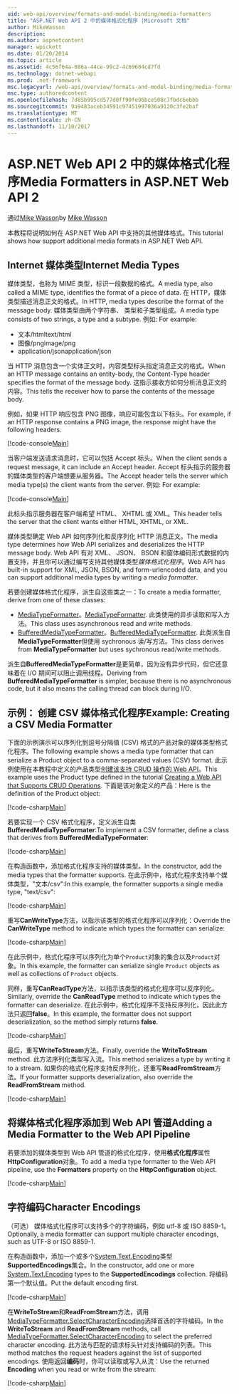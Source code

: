 ```yaml
---
uid: web-api/overview/formats-and-model-binding/media-formatters
title: "ASP.NET Web API 2 中的媒体格式化程序 |Microsoft 文档"
author: MikeWasson
description: 
ms.author: aspnetcontent
manager: wpickett
ms.date: 01/20/2014
ms.topic: article
ms.assetid: 4c56f64a-086a-44ce-99c2-4c69604cd7fd
ms.technology: dotnet-webapi
ms.prod: .net-framework
msc.legacyurl: /web-api/overview/formats-and-model-binding/media-formatters
msc.type: authoredcontent
ms.openlocfilehash: 7d85b995cd577d0ff90fe96bce508c7fbdc6ebbb
ms.sourcegitcommit: 9a9483aceb34591c97451997036a9120c3fe2baf
ms.translationtype: MT
ms.contentlocale: zh-CN
ms.lasthandoff: 11/10/2017
---
```

<a name="media-formatters-in-aspnet-web-api-2"></a><span data-ttu-id="7635e-102">ASP.NET Web API 2 中的媒体格式化程序</span><span class="sxs-lookup"><span data-stu-id="7635e-102">Media Formatters in ASP.NET Web API 2</span></span>
====================
<span data-ttu-id="7635e-103">通过[Mike Wasson](https://github.com/MikeWasson)</span><span class="sxs-lookup"><span data-stu-id="7635e-103">by [Mike Wasson](https://github.com/MikeWasson)</span></span>

<span data-ttu-id="7635e-104">本教程将说明如何在 ASP.NET Web API 中支持的其他媒体格式。</span><span class="sxs-lookup"><span data-stu-id="7635e-104">This tutorial shows how support additional media formats in ASP.NET Web API.</span></span>

## <a name="internet-media-types"></a><span data-ttu-id="7635e-105">Internet 媒体类型</span><span class="sxs-lookup"><span data-stu-id="7635e-105">Internet Media Types</span></span>

<span data-ttu-id="7635e-106">媒体类型，也称为 MIME 类型，标识一段数据的格式。</span><span class="sxs-lookup"><span data-stu-id="7635e-106">A media type, also called a MIME type, identifies the format of a piece of data.</span></span> <span data-ttu-id="7635e-107">在 HTTP，媒体类型描述消息正文的格式。</span><span class="sxs-lookup"><span data-stu-id="7635e-107">In HTTP, media types describe the format of the message body.</span></span> <span data-ttu-id="7635e-108">媒体类型由两个字符串、 类型和子类型组成。</span><span class="sxs-lookup"><span data-stu-id="7635e-108">A media type consists of two strings, a type and a subtype.</span></span> <span data-ttu-id="7635e-109">例如: </span><span class="sxs-lookup"><span data-stu-id="7635e-109">For example:</span></span>

- <span data-ttu-id="7635e-110">文本/html</span><span class="sxs-lookup"><span data-stu-id="7635e-110">text/html</span></span>
- <span data-ttu-id="7635e-111">图像/png</span><span class="sxs-lookup"><span data-stu-id="7635e-111">image/png</span></span>
- <span data-ttu-id="7635e-112">application/json</span><span class="sxs-lookup"><span data-stu-id="7635e-112">application/json</span></span>

<span data-ttu-id="7635e-113">当 HTTP 消息包含一个实体正文时，内容类型标头指定消息正文的格式。</span><span class="sxs-lookup"><span data-stu-id="7635e-113">When an HTTP message contains an entity-body, the Content-Type header specifies the format of the message body.</span></span> <span data-ttu-id="7635e-114">这指示接收方如何分析消息正文的内容。</span><span class="sxs-lookup"><span data-stu-id="7635e-114">This tells the receiver how to parse the contents of the message body.</span></span>

<span data-ttu-id="7635e-115">例如，如果 HTTP 响应包含 PNG 图像，响应可能包含以下标头。</span><span class="sxs-lookup"><span data-stu-id="7635e-115">For example, if an HTTP response contains a PNG image, the response might have the following headers.</span></span>

[!code-console[Main](media-formatters/samples/sample1.cmd)]

<span data-ttu-id="7635e-116">当客户端发送请求消息时，它可以包括 Accept 标头。</span><span class="sxs-lookup"><span data-stu-id="7635e-116">When the client sends a request message, it can include an Accept header.</span></span> <span data-ttu-id="7635e-117">Accept 标头指示的服务器的媒体类型的客户端想要从服务器。</span><span class="sxs-lookup"><span data-stu-id="7635e-117">The Accept header tells the server which media type(s) the client wants from the server.</span></span> <span data-ttu-id="7635e-118">例如: </span><span class="sxs-lookup"><span data-stu-id="7635e-118">For example:</span></span>

[!code-console[Main](media-formatters/samples/sample2.cmd)]

<span data-ttu-id="7635e-119">此标头指示服务器在客户端希望 HTML、 XHTML 或 XML。</span><span class="sxs-lookup"><span data-stu-id="7635e-119">This header tells the server that the client wants either HTML, XHTML, or XML.</span></span>

<span data-ttu-id="7635e-120">媒体类型确定 Web API 如何序列化和反序列化 HTTP 消息正文。</span><span class="sxs-lookup"><span data-stu-id="7635e-120">The media type determines how Web API serializes and deserializes the HTTP message body.</span></span> <span data-ttu-id="7635e-121">Web API 有对 XML、 JSON、 BSON 和窗体编码形式数据的内置支持，并且你可以通过编写支持其他媒体类型*媒体格式化程序*。</span><span class="sxs-lookup"><span data-stu-id="7635e-121">Web API has built-in support for XML, JSON, BSON, and form-urlencoded data, and you can support additional media types by writing a *media formatter*.</span></span>

<span data-ttu-id="7635e-122">若要创建媒体格式化程序，派生自这些类之一：</span><span class="sxs-lookup"><span data-stu-id="7635e-122">To create a media formatter, derive from one of these classes:</span></span>

- <span data-ttu-id="7635e-123">[MediaTypeFormatter](https://msdn.microsoft.com/en-us/library/system.net.http.formatting.mediatypeformatter.aspx)。</span><span class="sxs-lookup"><span data-stu-id="7635e-123">[MediaTypeFormatter](https://msdn.microsoft.com/en-us/library/system.net.http.formatting.mediatypeformatter.aspx).</span></span> <span data-ttu-id="7635e-124">此类使用的异步读取和写入方法。</span><span class="sxs-lookup"><span data-stu-id="7635e-124">This class uses asynchronous read and write methods.</span></span>
- <span data-ttu-id="7635e-125">[BufferedMediaTypeFormatter](https://msdn.microsoft.com/en-us/library/system.net.http.formatting.bufferedmediatypeformatter.aspx)。</span><span class="sxs-lookup"><span data-stu-id="7635e-125">[BufferedMediaTypeFormatter](https://msdn.microsoft.com/en-us/library/system.net.http.formatting.bufferedmediatypeformatter.aspx).</span></span> <span data-ttu-id="7635e-126">此类派生自**MediaTypeFormatter**但使用 sychronous 读/写方法。</span><span class="sxs-lookup"><span data-stu-id="7635e-126">This class derives from **MediaTypeFormatter** but uses sychronous read/write methods.</span></span>

<span data-ttu-id="7635e-127">派生自**BufferedMediaTypeFormatter**是更简单，因为没有异步代码，但它还意味着在 I/O 期间可以阻止调用线程。</span><span class="sxs-lookup"><span data-stu-id="7635e-127">Deriving from **BufferedMediaTypeFormatter** is simpler, because there is no asynchronous code, but it also means the calling thread can block during I/O.</span></span>

## <a name="example-creating-a-csv-media-formatter"></a><span data-ttu-id="7635e-128">示例： 创建 CSV 媒体格式化程序</span><span class="sxs-lookup"><span data-stu-id="7635e-128">Example: Creating a CSV Media Formatter</span></span>

<span data-ttu-id="7635e-129">下面的示例演示可以序列化到逗号分隔值 (CSV) 格式的产品对象的媒体类型格式化程序。</span><span class="sxs-lookup"><span data-stu-id="7635e-129">The following example shows a media type formatter that can serialize a Product object to a comma-separated values (CSV) format.</span></span> <span data-ttu-id="7635e-130">此示例使用在本教程中定义的产品类型[创建该支持 CRUD 操作的 Web API](../older-versions/creating-a-web-api-that-supports-crud-operations.md)。</span><span class="sxs-lookup"><span data-stu-id="7635e-130">This example uses the Product type defined in the tutorial [Creating a Web API that Supports CRUD Operations](../older-versions/creating-a-web-api-that-supports-crud-operations.md).</span></span> <span data-ttu-id="7635e-131">下面是该对象定义的产品：</span><span class="sxs-lookup"><span data-stu-id="7635e-131">Here is the definition of the Product object:</span></span>

[!code-csharp[Main](media-formatters/samples/sample3.cs)]

<span data-ttu-id="7635e-132">若要实现一个 CSV 格式化程序，定义派生自类**BufferedMediaTypeFormater**:</span><span class="sxs-lookup"><span data-stu-id="7635e-132">To implement a CSV formatter, define a class that derives from **BufferedMediaTypeFormater**:</span></span>

[!code-csharp[Main](media-formatters/samples/sample4.cs)]

<span data-ttu-id="7635e-133">在构造函数中，添加格式化程序支持的媒体类型。</span><span class="sxs-lookup"><span data-stu-id="7635e-133">In the constructor, add the media types that the formatter supports.</span></span> <span data-ttu-id="7635e-134">在此示例中，格式化程序支持单个媒体类型，&quot;文本/csv&quot;:</span><span class="sxs-lookup"><span data-stu-id="7635e-134">In this example, the formatter supports a single media type, &quot;text/csv&quot;:</span></span>

[!code-csharp[Main](media-formatters/samples/sample5.cs)]

<span data-ttu-id="7635e-135">重写**CanWriteType**方法，以指示该类型的格式化程序可以序列化：</span><span class="sxs-lookup"><span data-stu-id="7635e-135">Override the **CanWriteType** method to indicate which types the formatter can serialize:</span></span>

[!code-csharp[Main](media-formatters/samples/sample6.cs)]

<span data-ttu-id="7635e-136">在此示例中，格式化程序可以序列化为单个`Product`对象的集合以及`Product`对象。</span><span class="sxs-lookup"><span data-stu-id="7635e-136">In this example, the formatter can serialize single `Product` objects as well as collections of `Product` objects.</span></span>

<span data-ttu-id="7635e-137">同样，重写**CanReadType**方法，以指示该类型的格式化程序可以反序列化。</span><span class="sxs-lookup"><span data-stu-id="7635e-137">Similarly, override the **CanReadType** method to indicate which types the formatter can deserialize.</span></span> <span data-ttu-id="7635e-138">在此示例中，格式化程序不支持反序列化，因此此方法只返回**false**。</span><span class="sxs-lookup"><span data-stu-id="7635e-138">In this example, the formatter does not support deserialization, so the method simply returns **false**.</span></span>

[!code-csharp[Main](media-formatters/samples/sample7.cs)]

<span data-ttu-id="7635e-139">最后，重写**WriteToStream**方法。</span><span class="sxs-lookup"><span data-stu-id="7635e-139">Finally, override the **WriteToStream** method.</span></span> <span data-ttu-id="7635e-140">此方法序列化类型写入流。</span><span class="sxs-lookup"><span data-stu-id="7635e-140">This method serializes a type by writing it to a stream.</span></span> <span data-ttu-id="7635e-141">如果你的格式化程序支持反序列化，还重写**ReadFromStream**方法。</span><span class="sxs-lookup"><span data-stu-id="7635e-141">If your formatter supports deserialization, also override the **ReadFromStream** method.</span></span>

[!code-csharp[Main](media-formatters/samples/sample8.cs)]

## <a name="adding-a-media-formatter-to-the-web-api-pipeline"></a><span data-ttu-id="7635e-142">将媒体格式化程序添加到 Web API 管道</span><span class="sxs-lookup"><span data-stu-id="7635e-142">Adding a Media Formatter to the Web API Pipeline</span></span>

<span data-ttu-id="7635e-143">若要添加的媒体类型到 Web API 管道的格式化程序，使用**格式化程序**属性**HttpConfiguration**对象。</span><span class="sxs-lookup"><span data-stu-id="7635e-143">To add a media type formatter to the Web API pipeline, use the **Formatters** property on the **HttpConfiguration** object.</span></span>

[!code-csharp[Main](media-formatters/samples/sample9.cs)]

## <a name="character-encodings"></a><span data-ttu-id="7635e-144">字符编码</span><span class="sxs-lookup"><span data-stu-id="7635e-144">Character Encodings</span></span>

<span data-ttu-id="7635e-145">（可选） 媒体格式化程序可以支持多个的字符编码，例如 utf-8 或 ISO 8859-1。</span><span class="sxs-lookup"><span data-stu-id="7635e-145">Optionally, a media formatter can support multiple character encodings, such as UTF-8 or ISO 8859-1.</span></span>

<span data-ttu-id="7635e-146">在构造函数中，添加一个或多个[System.Text.Encoding](https://msdn.microsoft.com/en-us/library/system.text.encoding.aspx)类型**SupportedEncodings**集合。</span><span class="sxs-lookup"><span data-stu-id="7635e-146">In the constructor, add one or more [System.Text.Encoding](https://msdn.microsoft.com/en-us/library/system.text.encoding.aspx) types to the **SupportedEncodings** collection.</span></span> <span data-ttu-id="7635e-147">将编码第一个默认值。</span><span class="sxs-lookup"><span data-stu-id="7635e-147">Put the default encoding first.</span></span>

[!code-csharp[Main](media-formatters/samples/sample10.cs?highlight=6-7)]

<span data-ttu-id="7635e-148">在**WriteToStream**和**ReadFromStream**方法，调用[MediaTypeFormatter.SelectCharacterEncoding](https://msdn.microsoft.com/en-us/library/hh969054.aspx)选择首选的字符编码。</span><span class="sxs-lookup"><span data-stu-id="7635e-148">In the **WriteToStream** and **ReadFromStream** methods, call [MediaTypeFormatter.SelectCharacterEncoding](https://msdn.microsoft.com/en-us/library/hh969054.aspx) to select the preferred character encoding.</span></span> <span data-ttu-id="7635e-149">此方法与匹配的请求标头针对支持编码的列表。</span><span class="sxs-lookup"><span data-stu-id="7635e-149">This method matches the request headers against the list of supported encodings.</span></span> <span data-ttu-id="7635e-150">使用返回**编码**时，你可以读取或写入从流：</span><span class="sxs-lookup"><span data-stu-id="7635e-150">Use the returned **Encoding** when you read or write from the stream:</span></span>

[!code-csharp[Main](media-formatters/samples/sample11.cs?highlight=3,5)]
